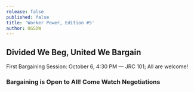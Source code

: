 ```yaml
---
release: false
published: false
title: 'Worker Power, Edition #5'
author: UGSDW
---
```

## Divided We Beg, United We Bargain

First Bargaining Session: October 6, 4:30 PM — JRC 101; All are welcome!

### Bargaining is Open to All! Come Watch Negotiations
